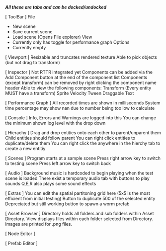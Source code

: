 ***All these are tabs and can be docked/undocked***

[ ToolBar ]
File
  - New scene
  - Save current scene
  - Load scene (Opens File explorer)
View
  - Currently only has toggle for performance graph
Options
  - Currently empty

[ Viewport ]
Resizable and truncates rendered texture
Able to pick objects (but not drag to transform)

[ Inspector ]
Not RTTR integrated yet
Components can be added via the Add Component button at the end of the component list
Components (except transform) can be removed by right clicking the component name header
Able to view the following components:
Transform (Every entity MUST have a transform)
Sprite
Velocity
Tween
Draggable
Text

[ Performance Graph ]
All recorded times are shown in milliseconds
System time percentage may show nan due to number being too low to calculate

[ Console ]
Info, Errors and Warnings are logged into this
You can change the minimum shown log level with the drop down

[ Hierachy ]
Drag and drop entities onto each other to parent/unparent them
Child entities should follow parent
You can right click entities to duplicate/delete them
You can right click the anywhere in the hierchy tab to create a new entitiy

[ Scenes ]
Program starts at a sample scene
Press right arrow key to switch to testing scene
Press left arrow key to switch back

[ Audio ]
Background music is hardcoded to begin playing when the test scene is loaded
There exist a temporary audio tab with buttons to play sounds
Q,E,R also plays some sound effects

[ Extras ]
You can edit the spatial partitoning grid here (5x5 is the most efficient from initial testing)
Button to duplicate 500 of the selected entity
Depreciated but still working button to spawn a worm prefab

[ Asset Browser ]
Directory holds all folders and sub folders within Asset Directory.
View displays files within each folder selected from Directory. Images are printed for .png files.

[ Node Editor ]

[ Prefab Editor ]